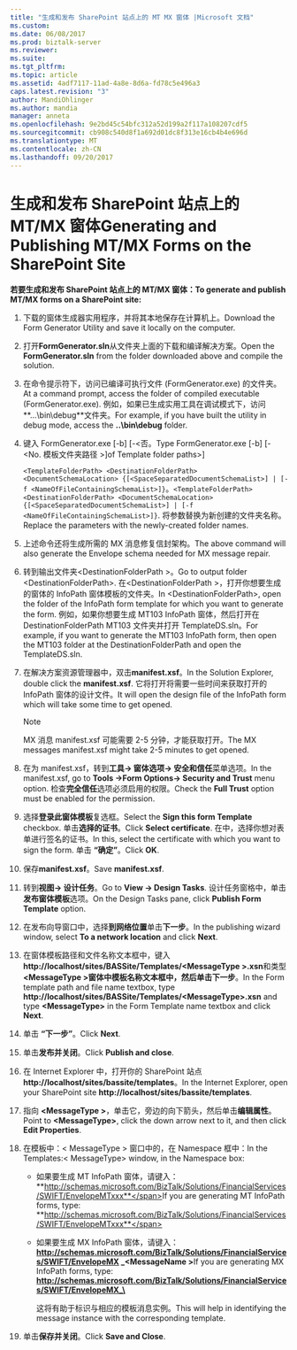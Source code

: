 ```yaml
---
title: "生成和发布 SharePoint 站点上的 MT MX 窗体 |Microsoft 文档"
ms.custom: 
ms.date: 06/08/2017
ms.prod: biztalk-server
ms.reviewer: 
ms.suite: 
ms.tgt_pltfrm: 
ms.topic: article
ms.assetid: 4adf7117-11ad-4a8e-8d6a-fd78c5e496a3
caps.latest.revision: "3"
author: MandiOhlinger
ms.author: mandia
manager: anneta
ms.openlocfilehash: 9e2bd45c54bfc312a52d199a2f117a108207cdf5
ms.sourcegitcommit: cb908c540d8f1a692d01dc8f313e16cb4b4e696d
ms.translationtype: MT
ms.contentlocale: zh-CN
ms.lasthandoff: 09/20/2017
---
```

# <a name="generating-and-publishing-mtmx-forms-on-the-sharepoint-site"></a><span data-ttu-id="cd7ec-102">生成和发布 SharePoint 站点上的 MT/MX 窗体</span><span class="sxs-lookup"><span data-stu-id="cd7ec-102">Generating and Publishing MT/MX Forms on the SharePoint Site</span></span>
<span data-ttu-id="cd7ec-103">**若要生成和发布 SharePoint 站点上的 MT/MX 窗体：**</span><span class="sxs-lookup"><span data-stu-id="cd7ec-103">**To generate and publish MT/MX forms on a SharePoint site:**</span></span>  
  
1.  <span data-ttu-id="cd7ec-104">下载的窗体生成器实用程序，并将其本地保存在计算机上。</span><span class="sxs-lookup"><span data-stu-id="cd7ec-104">Download the Form Generator Utility and save it locally on the computer.</span></span>  
  
2.  <span data-ttu-id="cd7ec-105">打开**FormGenerator.sln**从文件夹上面的下载和编译解决方案。</span><span class="sxs-lookup"><span data-stu-id="cd7ec-105">Open the **FormGenerator.sln** from the folder downloaded above and compile the solution.</span></span>  
  
3.  <span data-ttu-id="cd7ec-106">在命令提示符下，访问已编译可执行文件 (FormGenerator.exe) 的文件夹。</span><span class="sxs-lookup"><span data-stu-id="cd7ec-106">At a command prompt, access the folder of compiled executable (FormGenerator.exe).</span></span> <span data-ttu-id="cd7ec-107">例如，如果已生成实用工具在调试模式下，访问**...\bin\debug**文件夹。</span><span class="sxs-lookup"><span data-stu-id="cd7ec-107">For example, if you have built the utility in debug mode, access the **..\bin\debug** folder.</span></span>  
  
4.  <span data-ttu-id="cd7ec-108">键入 FormGenerator.exe [-b] [-\<否。</span><span class="sxs-lookup"><span data-stu-id="cd7ec-108">Type FormGenerator.exe [-b] [-\<No.</span></span> <span data-ttu-id="cd7ec-109">模板文件夹路径 >]</span><span class="sxs-lookup"><span data-stu-id="cd7ec-109">of Template folder paths>]</span></span>  
  
     <span data-ttu-id="cd7ec-110">`<TemplateFolderPath> <DestinationFolderPath> <DocumentSchemaLocation> {[<SpaceSeparatedDocumentSchemaList>] | [-f <NameOfFileContainingSchemaList>]}`。</span><span class="sxs-lookup"><span data-stu-id="cd7ec-110">`<TemplateFolderPath> <DestinationFolderPath> <DocumentSchemaLocation> {[<SpaceSeparatedDocumentSchemaList>] | [-f <NameOfFileContainingSchemaList>]}`.</span></span> <span data-ttu-id="cd7ec-111">将参数替换为新创建的文件夹名称。</span><span class="sxs-lookup"><span data-stu-id="cd7ec-111">Replace the parameters with the newly-created folder names.</span></span>  
  
5.  <span data-ttu-id="cd7ec-112">上述命令还将生成所需的 MX 消息修复信封架构。</span><span class="sxs-lookup"><span data-stu-id="cd7ec-112">The above command will also generate the Envelope schema needed for MX message repair.</span></span>  
  
6.  <span data-ttu-id="cd7ec-113">转到输出文件夹\<DestinationFolderPath >。</span><span class="sxs-lookup"><span data-stu-id="cd7ec-113">Go to output folder \<DestinationFolderPath>.</span></span> <span data-ttu-id="cd7ec-114">在\<DestinationFolderPath >，打开你想要生成的窗体的 InfoPath 窗体模板的文件夹。</span><span class="sxs-lookup"><span data-stu-id="cd7ec-114">In \<DestinationFolderPath>, open the folder of the InfoPath form template for which you want to generate the form.</span></span> <span data-ttu-id="cd7ec-115">例如，如果你想要生成 MT103 InfoPath 窗体，然后打开在 DestinationFolderPath MT103 文件夹并打开 TemplateDS.sln。</span><span class="sxs-lookup"><span data-stu-id="cd7ec-115">For example, if you want to generate the MT103 InfoPath form, then open the MT103 folder at the DestinationFolderPath and open the TemplateDS.sln.</span></span>  
  
7.  <span data-ttu-id="cd7ec-116">在解决方案资源管理器中，双击**manifest.xsf**。</span><span class="sxs-lookup"><span data-stu-id="cd7ec-116">In the Solution Explorer, double click the **manifest.xsf**.</span></span> <span data-ttu-id="cd7ec-117">它将打开将需要一些时间来获取打开的 InfoPath 窗体的设计文件。</span><span class="sxs-lookup"><span data-stu-id="cd7ec-117">It will open the design file of the InfoPath form which will take some time to get opened.</span></span>  
  
    > [!NOTE]
    >  <span data-ttu-id="cd7ec-118">MX 消息 manifest.xsf 可能需要 2-5 分钟，才能获取打开。</span><span class="sxs-lookup"><span data-stu-id="cd7ec-118">The MX messages manifest.xsf might take 2-5 minutes to get opened.</span></span>  
  
8.  <span data-ttu-id="cd7ec-119">在为 manifest.xsf，转到**工具-> 窗体选项-> 安全和信任**菜单选项。</span><span class="sxs-lookup"><span data-stu-id="cd7ec-119">In the manifest.xsf, go to **Tools ->Form Options-> Security and Trust** menu option.</span></span> <span data-ttu-id="cd7ec-120">检查**完全信任**选项必须启用的权限。</span><span class="sxs-lookup"><span data-stu-id="cd7ec-120">Check the **Full Trust** option must be enabled for the permission.</span></span>  
  
9. <span data-ttu-id="cd7ec-121">选择**登录此窗体模板**复选框。</span><span class="sxs-lookup"><span data-stu-id="cd7ec-121">Select the **Sign this form Template** checkbox.</span></span> <span data-ttu-id="cd7ec-122">单击**选择的证书**。</span><span class="sxs-lookup"><span data-stu-id="cd7ec-122">Click **Select certificate**.</span></span> <span data-ttu-id="cd7ec-123">在中，选择你想对表单进行签名的证书。</span><span class="sxs-lookup"><span data-stu-id="cd7ec-123">In this, select the certificate with which you want to sign the form.</span></span> <span data-ttu-id="cd7ec-124">单击 **“确定”**。</span><span class="sxs-lookup"><span data-stu-id="cd7ec-124">Click **OK**.</span></span>  
  
10. <span data-ttu-id="cd7ec-125">保存**manifest.xsf**。</span><span class="sxs-lookup"><span data-stu-id="cd7ec-125">Save **manifest.xsf**.</span></span>  
  
11. <span data-ttu-id="cd7ec-126">转到**视图-> 设计任务**。</span><span class="sxs-lookup"><span data-stu-id="cd7ec-126">Go to **View -> Design Tasks**.</span></span> <span data-ttu-id="cd7ec-127">设计任务窗格中，单击**发布窗体模板**选项。</span><span class="sxs-lookup"><span data-stu-id="cd7ec-127">On the Design Tasks pane, click **Publish Form Template** option.</span></span>  
  
12. <span data-ttu-id="cd7ec-128">在发布向导窗口中，选择**到网络位置**单击**下一步**。</span><span class="sxs-lookup"><span data-stu-id="cd7ec-128">In the publishing wizard window, select **To a network location** and click **Next**.</span></span>  
  
13. <span data-ttu-id="cd7ec-129">在窗体模板路径和文件名称文本框中，键入**http://localhost/sites/BASSite/Templates/\<MessageType >.xsn**和类型 **\<MessageType >**窗体中模板名称文本框中，然后单击**下一步**。</span><span class="sxs-lookup"><span data-stu-id="cd7ec-129">In the Form template path and file name textbox, type **http://localhost/sites/BASSite/Templates/\<MessageType>.xsn** and type **\<MessageType>** in the Form Template name textbox and click **Next**.</span></span>  
  
14. <span data-ttu-id="cd7ec-130">单击 **“下一步”**。</span><span class="sxs-lookup"><span data-stu-id="cd7ec-130">Click **Next**.</span></span>  
  
15. <span data-ttu-id="cd7ec-131">单击**发布并关闭**。</span><span class="sxs-lookup"><span data-stu-id="cd7ec-131">Click **Publish and close**.</span></span>  
  
16. <span data-ttu-id="cd7ec-132">在 Internet Explorer 中，打开你的 SharePoint 站点**http://localhost/sites/bassite/templates**。</span><span class="sxs-lookup"><span data-stu-id="cd7ec-132">In the Internet Explorer, open your SharePoint site **http://localhost/sites/bassite/templates**.</span></span>  
  
17. <span data-ttu-id="cd7ec-133">指向 **\<MessageType >**，单击它，旁边的向下箭头，然后单击**编辑属性**。</span><span class="sxs-lookup"><span data-stu-id="cd7ec-133">Point to **\<MessageType>**, click the down arrow next to it, and then click **Edit Properties**.</span></span>  
  
18. <span data-ttu-id="cd7ec-134">在模板中：\< MessageType > 窗口中的，在 Namespace 框中：</span><span class="sxs-lookup"><span data-stu-id="cd7ec-134">In the Templates:\< MessageType> window, in the Namespace box:</span></span>  
  
    -   <span data-ttu-id="cd7ec-135">如果要生成 MT InfoPath 窗体，请键入： **http://schemas.microsoft.com/BizTalk/Solutions/FinancialServices/SWIFT/EnvelopeMTxxx**</span><span class="sxs-lookup"><span data-stu-id="cd7ec-135">If you are generating MT InfoPath forms, type: **http://schemas.microsoft.com/BizTalk/Solutions/FinancialServices/SWIFT/EnvelopeMTxxx**</span></span>  
  
    -   <span data-ttu-id="cd7ec-136">如果要生成 MX InfoPath 窗体，请键入： **http://schemas.microsoft.com/BizTalk/Solutions/FinancialServices/SWIFT/EnvelopeMX _\<MessageName >**</span><span class="sxs-lookup"><span data-stu-id="cd7ec-136">If you are generating MX InfoPath forms, type: **http://schemas.microsoft.com/BizTalk/Solutions/FinancialServices/SWIFT/EnvelopeMX_\<MessageName>**</span></span>  
  
         <span data-ttu-id="cd7ec-137">这将有助于标识与相应的模板消息实例。</span><span class="sxs-lookup"><span data-stu-id="cd7ec-137">This will help in identifying the message instance with the corresponding template.</span></span>  
  
19. <span data-ttu-id="cd7ec-138">单击**保存并关闭**。</span><span class="sxs-lookup"><span data-stu-id="cd7ec-138">Click **Save and Close**.</span></span>